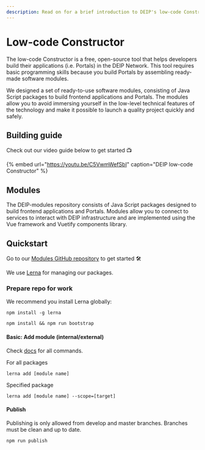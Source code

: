```yaml
---
description: Read on for a brief introduction to DEIP's low-code Constructor.
---
```


# Low-code Constructor

The low-code Constructor is a free, open-source tool that helps developers build their applications \(i.e. Portals\) in the DEIP Network. This tool requires basic programming skills because you build Portals by assembling ready-made software modules.

We designed a set of ready-to-use software modules, consisting of Java Script packages to build frontend applications and Portals. The modules allow you to avoid immersing yourself in the low-level technical features of the technology and make it possible to launch a quality project quickly and safely. 

## Building guide

Check out our video guide below to get started 📺

{% embed url="https://youtu.be/C5VwmWefSbI" caption="DEIP low-code Constructor" %}

## Modules

The DEIP-modules repository consists of Java Script packages designed to build frontend applications and Portals. Modules allow you to connect to services to interact with DEIP infrastructure and are implemented using the Vue framework and Vuetify components library.

## Quickstart

Go to our [Modules GitHub repository](https://github.com/DEIPworld/deip-modules) to get started 🛠️

We use [Lerna](https://github.com/lerna/lerna) for managing our packages.

### Prepare repo for work

We recommend you install Lerna globally:

```text
npm install -g lerna
```

```text
npm install && npm run bootstrap
```

#### Basic: Add module \(internal/external\)

Check [docs](https://github.com/lerna/lerna) for all commands.

For all packages

```text
lerna add [module name]
```

Specified package

```text
lerna add [module name] --scope=[target]
```

#### Publish

Publishing is only allowed from develop and master branches. Branches must be clean and up to date.

```text
npm run publish
```

